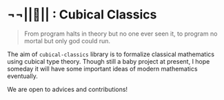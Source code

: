 # ¬¬||🧊|| : Cubical Classics
> From program halts in theory but no one ever seen it,
> to program no mortal but only god could run.

The aim of `cubical-classics` library is to formalize classical mathematics using cubical type theory.
Though still a baby project at present, I hope someday it will have some important ideas of modern mathematics eventually.

We are open to advices and contributions!

